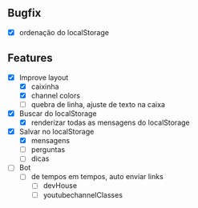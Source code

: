 ## Bugfix

* [x] ordenação do localStorage

## Features

* [x] Improve layout
  * [x] caixinha
  * [x] channel colors
  * [ ] quebra de linha, ajuste de texto na caixa
* [x] Buscar do localStorage
  * [x] renderizar todas as mensagens do localStorage
* [x] Salvar no localStorage
  * [x] mensagens
  * [ ] perguntas
  * [ ] dicas
* [ ] Bot
  * [ ] de tempos em tempos, auto enviar links
    * [ ] devHouse
    * [ ] youtubechannelClasses